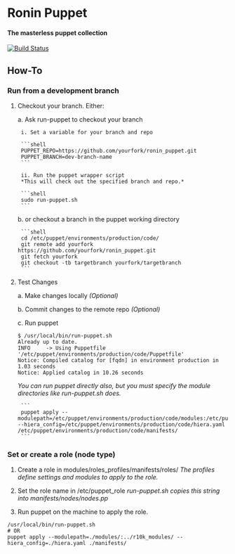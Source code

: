 # Ronin Puppet
#### The masterless puppet collection
[![Build Status](https://travis-ci.com/mozilla-platform-ops/ronin_puppet.svg?branch=master)](https://travis-ci.com/mozilla-platform-ops/ronin_puppet)

## How-To

### Run from a development branch

1. Checkout your branch. Either:

    a. Ask run-puppet to checkout your branch

        i. Set a variable for your branch and repo

        ```shell
        PUPPET_REPO=https://github.com/yourfork/ronin_puppet.git
        PUPPET_BRANCH=dev-branch-name
        ```
        
        ii. Run the puppet wrapper script
        *This will check out the specified branch and repo.*

        ```shell
        sudo run-puppet.sh
        ```
        
    b. or checkout a branch in the puppet working directory

        ```shell
        cd /etc/puppet/environments/production/code/
        git remote add yourfork https://github.com/yourfork/ronin_puppet.git
        git fetch yourfork
        git checkout -tb targetbranch yourfork/targetbranch
        ```

2. Test Changes

    a. Make changes locally *(Optional)*

    b. Commit changes to the remote repo *(Optional)*

    c.  Run puppet

    ```shell
    $ /usr/local/bin/run-puppet.sh
    Already up to date.
    INFO	 -> Using Puppetfile '/etc/puppet/environments/production/code/Puppetfile'
    Notice: Compiled catalog for [fqdn] in environment production in 1.03 seconds
    Notice: Applied catalog in 10.26 seconds
    ```

    *You can run puppet directly also, but you must specify the module directories like run-puppet.sh does.*

        ```
        puppet apply --modulepath=/etc/puppet/environments/production/code/modules:/etc/puppet/environments/production/r10k_modules --hiera_config=/etc/puppet/environments/production/code/hiera.yaml /etc/puppet/environments/production/code/manifests/
        ```

### Set or create a role (node type)

1. Create a role in modules/roles_profiles/manifests/roles/
*The profiles define settings and modules to apply to the role.*

2. Set the role name in /etc/puppet_role
*run-puppet.sh copies this string into manifests/nodes/nodes.pp*

3. Run puppet on the machine to apply the role.

```
/usr/local/bin/run-puppet.sh
# OR
puppet apply --modulepath=./modules/:../r10k_modules/ --hiera_config=./hiera.yaml ./manifests/
```
